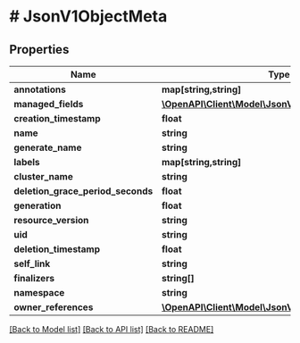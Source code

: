 # # JsonV1ObjectMeta

## Properties

Name | Type | Description | Notes
------------ | ------------- | ------------- | -------------
**annotations** | **map[string,string]** |  | [optional]
**managed_fields** | [**\OpenAPI\Client\Model\JsonV1ManagedFieldsEntry[]**](JsonV1ManagedFieldsEntry.md) |  | [optional]
**creation_timestamp** | **float** |  | [optional]
**name** | **string** |  | [optional]
**generate_name** | **string** |  | [optional]
**labels** | **map[string,string]** |  | [optional]
**cluster_name** | **string** |  | [optional]
**deletion_grace_period_seconds** | **float** |  | [optional]
**generation** | **float** |  | [optional]
**resource_version** | **string** |  | [optional]
**uid** | **string** |  | [optional]
**deletion_timestamp** | **float** |  | [optional]
**self_link** | **string** |  | [optional]
**finalizers** | **string[]** |  | [optional]
**namespace** | **string** |  | [optional]
**owner_references** | [**\OpenAPI\Client\Model\JsonV1OwnerReference[]**](JsonV1OwnerReference.md) |  | [optional]

[[Back to Model list]](../../README.md#models) [[Back to API list]](../../README.md#endpoints) [[Back to README]](../../README.md)
